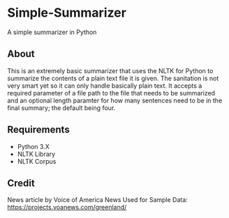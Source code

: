 # Simple-Summarizer
A simple summarizer in Python 

## About
This is an extremely basic summarizer that uses the NLTK for Python to summarize the contents of a plain text file it is given. The sanitation is not very smart yet so it can only handle basically plain text. It accepts a required parameter of a file path to the file that needs to be summarized and an optional length paramter for how many sentences need to be in the final summary; the default being four. 

## Requirements
* Python 3.X
* NLTK Library
* NLTK Corpus 

## Credit
News article by Voice of America News Used for Sample Data: https://projects.voanews.com/greenland/ 
